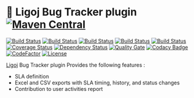 # :link: Ligoj Bug Tracker plugin [![Maven Central](https://maven-badges.herokuapp.com/maven-central/org.ligoj.plugin/plugin-bt/badge.svg)](https://maven-badges.herokuapp.com/maven-central/org.ligoj.plugin/plugin-bt)

[![Build Status](https://travis-ci.org/ligoj/plugin-bt.svg?branch=master)](https://travis-ci.org/ligoj/plugin-bt)
[![Build Status](https://circleci.com/gh/ligoj/plugin-bt.svg?style=svg)](https://circleci.com/gh/ligoj/plugin-bt)
[![Build Status](https://codeship.com/projects/9bfcbca0-0032-0135-b01e-4ad94b484645/status?branch=master)](https://codeship.com/projects/208765)
[![Build Status](https://semaphoreci.com/api/v1/ligoj/plugin-bt/branches/master/shields_badge.svg)](https://semaphoreci.com/ligoj/plugin-bt)
[![Build Status](https://ci.appveyor.com/api/projects/status/5926fmf0p5qp9j16/branch/master?svg=true)](https://ci.appveyor.com/project/ligoj/plugin-bt/branch/master)
[![Coverage Status](https://coveralls.io/repos/github/ligoj/plugin-bt/badge.svg?branch=master)](https://coveralls.io/github/ligoj/plugin-bt?branch=master)
[![Dependency Status](https://www.versioneye.com/user/projects/58caeda8dcaf9e0041b5b978/badge.svg?style=flat)](https://www.versioneye.com/user/projects/58caeda8dcaf9e0041b5b978)
[![Quality Gate](https://sonarcloud.io/api/badges/gate?key=org.ligoj.plugin:plugin-bt)](https://sonarcloud.io/dashboard/index/org.ligoj.plugin:plugin-bt)
[![Codacy Badge](https://api.codacy.com/project/badge/Grade/a438938afd164d41bdfb706941312d64)](https://www.codacy.com/app/ligoj/plugin-bt?utm_source=github.com&amp;utm_medium=referral&amp;utm_content=ligoj/plugin-bt&amp;utm_campaign=Badge_Grade)
[![CodeFactor](https://www.codefactor.io/repository/github/ligoj/plugin-bt/badge)](https://www.codefactor.io/repository/github/ligoj/plugin-bt)
[![License](http://img.shields.io/:license-mit-blue.svg)](http://gus.mit-license.org/)

[Ligoj](https://github.com/ligoj/ligoj) Bug Tracker plugin
Provides the following features :
- SLA definition
- Excel and CSV exports with SLA timing, history, and status changes
- Contribution to user activities report